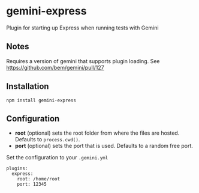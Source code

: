 # gemini-express
Plugin for starting up Express when running tests with Gemini

## Notes
Requires a version of gemini that supports plugin loading. See https://github.com/bem/gemini/pull/127

## Installation 
`npm install gemini-express`

## Configuration
- __root__ (optional) sets the root folder from where the files are hosted. Defaults to `process.cwd()`.
- __port__ (optional) sets the port that is used. Defaults to a random free port.

Set the configuration to your `.gemini.yml`

```
plugins:
  express:
    root: /home/root
    port: 12345
```





